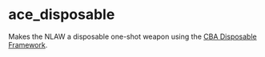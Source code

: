 ace_disposable
==============

Makes the NLAW a disposable one-shot weapon using the [CBA Disposable Framework](https://github.com/CBATeam/CBA_A3/wiki/Disposable-Launchers).
